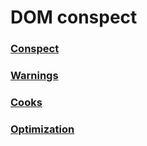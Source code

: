 ﻿# DOM conspect

### [Conspect](https://github.com/AndriiKot/DOM_conspect/tree/main/__00__CONSPECT__)
### [Warnings](https://github.com/AndriiKot/DOM_conspect/tree/main/__WARNING__)
### [Cooks](https://github.com/AndriiKot/DOM_conspect/tree/main/__02__COOKS__)
### [Optimization](https://github.com/AndriiKot/DOM_conspect/tree/main/__03__OPTIMIZATION__)



